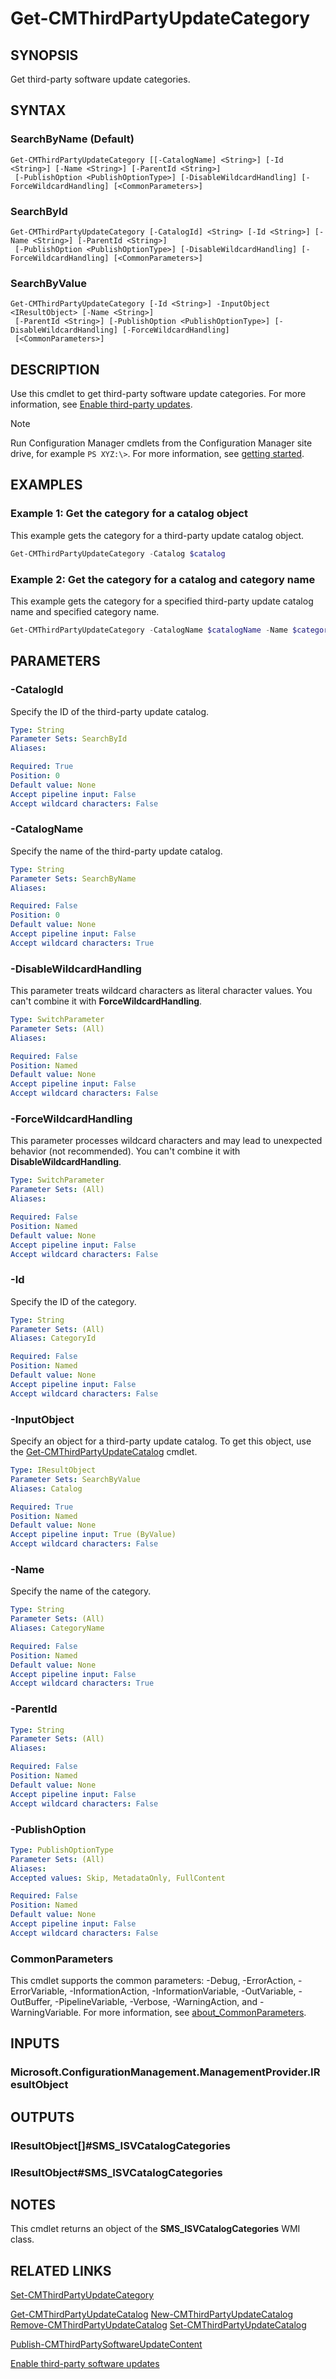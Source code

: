 ﻿---
external help file: AdminUI.PS.dll-Help.xml
Module Name: ConfigurationManager
ms.date: 03/25/2021
online version:
schema: 2.0.0
---

# Get-CMThirdPartyUpdateCategory

## SYNOPSIS

Get third-party software update categories.

## SYNTAX

### SearchByName (Default)
```
Get-CMThirdPartyUpdateCategory [[-CatalogName] <String>] [-Id <String>] [-Name <String>] [-ParentId <String>]
 [-PublishOption <PublishOptionType>] [-DisableWildcardHandling] [-ForceWildcardHandling] [<CommonParameters>]
```

### SearchById
```
Get-CMThirdPartyUpdateCategory [-CatalogId] <String> [-Id <String>] [-Name <String>] [-ParentId <String>]
 [-PublishOption <PublishOptionType>] [-DisableWildcardHandling] [-ForceWildcardHandling] [<CommonParameters>]
```

### SearchByValue
```
Get-CMThirdPartyUpdateCategory [-Id <String>] -InputObject <IResultObject> [-Name <String>]
 [-ParentId <String>] [-PublishOption <PublishOptionType>] [-DisableWildcardHandling] [-ForceWildcardHandling]
 [<CommonParameters>]
```

## DESCRIPTION

Use this cmdlet to get third-party software update categories. For more information, see [Enable third-party updates](/mem/configmgr/sum/deploy-use/third-party-software-updates).

> [!NOTE]
> Run Configuration Manager cmdlets from the Configuration Manager site drive, for example `PS XYZ:\>`. For more information, see [getting started](/powershell/sccm/overview).

## EXAMPLES

### Example 1: Get the category for a catalog object

This example gets the category for a third-party update catalog object.

```powershell
Get-CMThirdPartyUpdateCategory -Catalog $catalog
```

### Example 2: Get the category for a catalog and category name

This example gets the category for a specified third-party update catalog name and specified category name.

```powershell
Get-CMThirdPartyUpdateCategory -CatalogName $catalogName -Name $categoryName
```

## PARAMETERS

### -CatalogId

Specify the ID of the third-party update catalog.

```yaml
Type: String
Parameter Sets: SearchById
Aliases:

Required: True
Position: 0
Default value: None
Accept pipeline input: False
Accept wildcard characters: False
```

### -CatalogName

Specify the name of the third-party update catalog.

```yaml
Type: String
Parameter Sets: SearchByName
Aliases:

Required: False
Position: 0
Default value: None
Accept pipeline input: False
Accept wildcard characters: True
```

### -DisableWildcardHandling

This parameter treats wildcard characters as literal character values. You can't combine it with **ForceWildcardHandling**.

```yaml
Type: SwitchParameter
Parameter Sets: (All)
Aliases:

Required: False
Position: Named
Default value: None
Accept pipeline input: False
Accept wildcard characters: False
```

### -ForceWildcardHandling

This parameter processes wildcard characters and may lead to unexpected behavior (not recommended). You can't combine it with **DisableWildcardHandling**.

```yaml
Type: SwitchParameter
Parameter Sets: (All)
Aliases:

Required: False
Position: Named
Default value: None
Accept pipeline input: False
Accept wildcard characters: False
```

### -Id

Specify the ID of the category.

```yaml
Type: String
Parameter Sets: (All)
Aliases: CategoryId

Required: False
Position: Named
Default value: None
Accept pipeline input: False
Accept wildcard characters: False
```

### -InputObject

Specify an object for a third-party update catalog. To get this object, use the [Get-CMThirdPartyUpdateCatalog](Get-CMThirdPartyUpdateCatalog.md) cmdlet.

```yaml
Type: IResultObject
Parameter Sets: SearchByValue
Aliases: Catalog

Required: True
Position: Named
Default value: None
Accept pipeline input: True (ByValue)
Accept wildcard characters: False
```

### -Name

Specify the name of the category.

```yaml
Type: String
Parameter Sets: (All)
Aliases: CategoryName

Required: False
Position: Named
Default value: None
Accept pipeline input: False
Accept wildcard characters: True
```

### -ParentId

```yaml
Type: String
Parameter Sets: (All)
Aliases:

Required: False
Position: Named
Default value: None
Accept pipeline input: False
Accept wildcard characters: False
```

### -PublishOption

```yaml
Type: PublishOptionType
Parameter Sets: (All)
Aliases:
Accepted values: Skip, MetadataOnly, FullContent

Required: False
Position: Named
Default value: None
Accept pipeline input: False
Accept wildcard characters: False
```

### CommonParameters
This cmdlet supports the common parameters: -Debug, -ErrorAction, -ErrorVariable, -InformationAction, -InformationVariable, -OutVariable, -OutBuffer, -PipelineVariable, -Verbose, -WarningAction, and -WarningVariable. For more information, see [about_CommonParameters](http://go.microsoft.com/fwlink/?LinkID=113216).

## INPUTS

### Microsoft.ConfigurationManagement.ManagementProvider.IResultObject
## OUTPUTS

### IResultObject[]#SMS_ISVCatalogCategories
### IResultObject#SMS_ISVCatalogCategories
## NOTES

This cmdlet returns an object of the **SMS_ISVCatalogCategories** WMI class.

## RELATED LINKS

[Set-CMThirdPartyUpdateCategory](Set-CMThirdPartyUpdateCategory.md)

[Get-CMThirdPartyUpdateCatalog](Get-CMThirdPartyUpdateCatalog.md)
[New-CMThirdPartyUpdateCatalog](New-CMThirdPartyUpdateCatalog.md)
[Remove-CMThirdPartyUpdateCatalog](Remove-CMThirdPartyUpdateCatalog.md)
[Set-CMThirdPartyUpdateCatalog](Set-CMThirdPartyUpdateCatalog.md)

[Publish-CMThirdPartySoftwareUpdateContent](Publish-CMThirdPartySoftwareUpdateContent.md)

[Enable third-party software updates](/mem/configmgr/sum/deploy-use/third-party-software-updates)

